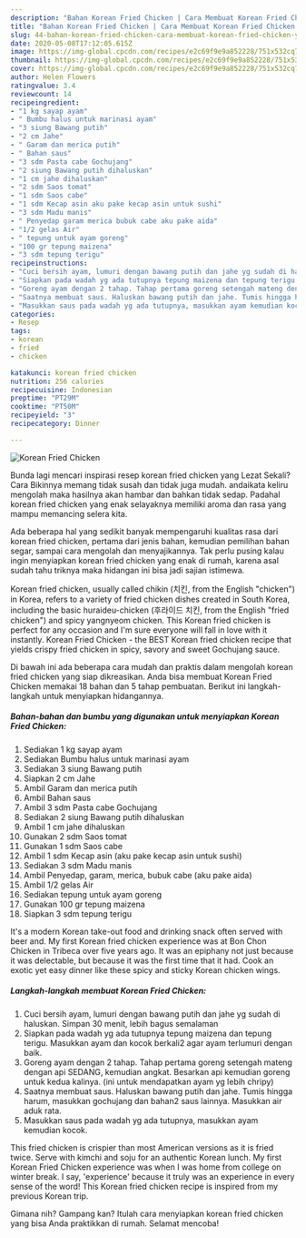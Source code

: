 ```yaml
---
description: "Bahan Korean Fried Chicken | Cara Membuat Korean Fried Chicken Yang Sempurna"
title: "Bahan Korean Fried Chicken | Cara Membuat Korean Fried Chicken Yang Sempurna"
slug: 44-bahan-korean-fried-chicken-cara-membuat-korean-fried-chicken-yang-sempurna
date: 2020-05-08T17:12:05.615Z
image: https://img-global.cpcdn.com/recipes/e2c69f9e9a852228/751x532cq70/korean-fried-chicken-foto-resep-utama.jpg
thumbnail: https://img-global.cpcdn.com/recipes/e2c69f9e9a852228/751x532cq70/korean-fried-chicken-foto-resep-utama.jpg
cover: https://img-global.cpcdn.com/recipes/e2c69f9e9a852228/751x532cq70/korean-fried-chicken-foto-resep-utama.jpg
author: Helen Flowers
ratingvalue: 3.4
reviewcount: 14
recipeingredient:
- "1 kg sayap ayam"
- " Bumbu halus untuk marinasi ayam"
- "3 siung Bawang putih"
- "2 cm Jahe"
- " Garam dan merica putih"
- " Bahan saus"
- "3 sdm Pasta cabe Gochujang"
- "2 siung Bawang putih dihaluskan"
- "1 cm jahe dihaluskan"
- "2 sdm Saos tomat"
- "1 sdm Saos cabe"
- "1 sdm Kecap asin aku pake kecap asin untuk sushi"
- "3 sdm Madu manis"
- " Penyedap garam merica bubuk cabe aku pake aida"
- "1/2 gelas Air"
- " tepung untuk ayam goreng"
- "100 gr tepung maizena"
- "3 sdm tepung terigu"
recipeinstructions:
- "Cuci bersih ayam, lumuri dengan bawang putih dan jahe yg sudah di haluskan. Simpan 30 menit, lebih bagus semalaman"
- "Siapkan pada wadah yg ada tutupnya tepung maizena dan tepung terigu. Masukkan ayam dan kocok berkali2 agar ayam terlumuri dengan baik."
- "Goreng ayam dengan 2 tahap. Tahap pertama goreng setengah mateng dengan api SEDANG, kemudian angkat. Besarkan api kemudian goreng untuk kedua kalinya. (ini untuk mendapatkan ayam yg lebih chripy)"
- "Saatnya membuat saus. Haluskan bawang putih dan jahe. Tumis hingga harum, masukkan gochujang dan bahan2 saus lainnya. Masukkan air aduk rata."
- "Masukkan saus pada wadah yg ada tutupnya, masukkan ayam kemudian kocok."
categories:
- Resep
tags:
- korean
- fried
- chicken

katakunci: korean fried chicken 
nutrition: 256 calories
recipecuisine: Indonesian
preptime: "PT29M"
cooktime: "PT50M"
recipeyield: "3"
recipecategory: Dinner

---
```



![Korean Fried Chicken](https://img-global.cpcdn.com/recipes/e2c69f9e9a852228/751x532cq70/korean-fried-chicken-foto-resep-utama.jpg)

Bunda lagi mencari inspirasi resep korean fried chicken yang Lezat Sekali? Cara Bikinnya memang tidak susah dan tidak juga mudah. andaikata keliru mengolah maka hasilnya akan hambar dan bahkan tidak sedap. Padahal korean fried chicken yang enak selayaknya memiliki aroma dan rasa yang mampu memancing selera kita.

Ada beberapa hal yang sedikit banyak mempengaruhi kualitas rasa dari korean fried chicken, pertama dari jenis bahan, kemudian pemilihan bahan segar, sampai cara mengolah dan menyajikannya. Tak perlu pusing kalau ingin menyiapkan korean fried chicken yang enak di rumah, karena asal sudah tahu triknya maka hidangan ini bisa jadi sajian istimewa.

Korean fried chicken, usually called chikin (치킨, from the English &#34;chicken&#34;) in Korea, refers to a variety of fried chicken dishes created in South Korea, including the basic huraideu-chicken (후라이드 치킨, from the English &#34;fried chicken&#34;) and spicy yangnyeom chicken. This Korean fried chicken is perfect for any occasion and I&#39;m sure everyone will fall in love with it instantly. Korean Fried Chicken - the BEST Korean fried chicken recipe that yields crispy fried chicken in spicy, savory and sweet Gochujang sauce.


Di bawah ini ada beberapa cara mudah dan praktis dalam mengolah korean fried chicken yang siap dikreasikan. Anda bisa membuat Korean Fried Chicken memakai 18 bahan dan 5 tahap pembuatan. Berikut ini langkah-langkah untuk menyiapkan hidangannya.

<!--inarticleads1-->

##### Bahan-bahan dan bumbu yang digunakan untuk menyiapkan Korean Fried Chicken:

1. Sediakan 1 kg sayap ayam
1. Sediakan  Bumbu halus untuk marinasi ayam
1. Sediakan 3 siung Bawang putih
1. Siapkan 2 cm Jahe
1. Ambil  Garam dan merica putih
1. Ambil  Bahan saus
1. Ambil 3 sdm Pasta cabe Gochujang
1. Sediakan 2 siung Bawang putih dihaluskan
1. Ambil 1 cm jahe dihaluskan
1. Gunakan 2 sdm Saos tomat
1. Gunakan 1 sdm Saos cabe
1. Ambil 1 sdm Kecap asin (aku pake kecap asin untuk sushi)
1. Sediakan 3 sdm Madu manis
1. Ambil  Penyedap, garam, merica, bubuk cabe (aku pake aida)
1. Ambil 1/2 gelas Air
1. Sediakan  tepung untuk ayam goreng
1. Gunakan 100 gr tepung maizena
1. Siapkan 3 sdm tepung terigu


It&#39;s a modern Korean take-out food and drinking snack often served with beer and. My first Korean fried chicken experience was at Bon Chon Chicken in Tribeca over five years ago. It was an epiphany not just because it was delectable, but because it was the first time that it had. Cook an exotic yet easy dinner like these spicy and sticky Korean chicken wings. 

<!--inarticleads2-->

##### Langkah-langkah membuat Korean Fried Chicken:

1. Cuci bersih ayam, lumuri dengan bawang putih dan jahe yg sudah di haluskan. Simpan 30 menit, lebih bagus semalaman
1. Siapkan pada wadah yg ada tutupnya tepung maizena dan tepung terigu. Masukkan ayam dan kocok berkali2 agar ayam terlumuri dengan baik.
1. Goreng ayam dengan 2 tahap. Tahap pertama goreng setengah mateng dengan api SEDANG, kemudian angkat. Besarkan api kemudian goreng untuk kedua kalinya. (ini untuk mendapatkan ayam yg lebih chripy)
1. Saatnya membuat saus. Haluskan bawang putih dan jahe. Tumis hingga harum, masukkan gochujang dan bahan2 saus lainnya. Masukkan air aduk rata.
1. Masukkan saus pada wadah yg ada tutupnya, masukkan ayam kemudian kocok.


This fried chicken is crispier than most American versions as it is fried twice. Serve with kimchi and soju for an authentic Korean lunch. My first Korean Fried Chicken experience was when I was home from college on winter break. I say, &#39;experience&#39; because it truly was an experience in every sense of the word! This Korean fried chicken recipe is inspired from my previous Korean trip. 

Gimana nih? Gampang kan? Itulah cara menyiapkan korean fried chicken yang bisa Anda praktikkan di rumah. Selamat mencoba!
